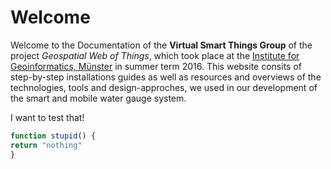 # Welcome

Welcome to the Documentation of the **Virtual Smart Things Group** of the project *Geospatial Web of Things*, which took place at the [Institute for Geoinformatics, Münster](http://www.uni-muenster.de/Geoinformatics/en/) in summer term 2016. This website consits of step-by-step installations guides as well as resources and overviews of the technologies, tools and design-approches, we used in our development of the smart and mobile water gauge system.

I want to test that!
```javascript
function stupid() {
return "nothing"
}
```
